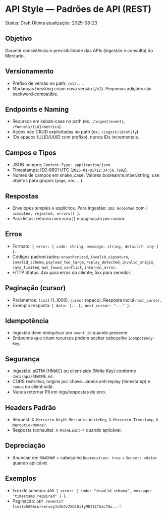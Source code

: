 # API Style — Padrões de API (REST)

Status: Draft
Última atualização: 2025-08-23

## Objetivo
Garantir consistência e previsibilidade das APIs (ingestão e consulta) do Mercurio.

## Versionamento
- Prefixo de versão no path: `/v1/...`.
- Mudanças breaking criam nova versão (`/v2`). Pequenas adições são backward‑compatible.

## Endpoints e Naming
- Recursos em kebab-case no path (ex.: `/ingest/events`, `/funnels/{id}/metrics`).
- Ações não CRUD explicitadas no path (ex.: `/ingest/identify`).
- IDs opacos (ULID/UUID com prefixo), nunca IDs incrementais.

## Campos e Tipos
- JSON sempre; `Content-Type: application/json`.
- Timestamps: ISO‑8601 UTC (`2025-01-01T12:34:56.789Z`).
- Nomes de campos em snake_case. Valores boolean/number/string; use objetos para grupos (`page`, `utm`, ...).

## Respostas
- Envelopes simples e explícitos. Para ingestão: `202 Accepted` com `{ accepted, rejected, errors[] }`.
- Para listas: retorno com `data[]` e paginação por cursor.

## Erros
- Formato: `{ error: { code: string, message: string, details?: any } }`.
- Códigos padronizados: `unauthorized`, `invalid_signature`, `invalid_schema`, `payload_too_large`, `replay_detected`, `invalid_origin`, `rate_limited`, `not_found`, `conflict`, `internal_error`.
- HTTP Status: 4xx para erros do cliente; 5xx para servidor.

## Paginação (cursor)
- Parâmetros: `limit` (1..1000), `cursor` (opaco). Resposta inclui `next_cursor`.
- Exemplo resposta: `{ data: [...], next_cursor: "..." }`.

## Idempotência
- Ingestão deve deduplicar por `event_id` quando presente.
- Endpoints que criam recursos podem aceitar cabeçalho `Idempotency-Key`.

## Segurança
- Ingestão: sGTM (HMAC) ou client‑side (Write Key) conforme `docs/api/README.md`.
- CORS restritivo; origins por chave. Janela anti‑replay (timestamp) e `nonce` no client‑side.
- Nunca retornar PII em logs/respostas de erro.

## Headers Padrão
- Request: `X-Mercurio-Key`/`X-Mercurio-WriteKey`, `X-Mercurio-Timestamp`, `X-Mercurio-Nonce?`.
- Resposta (consulta): `X-RateLimit-*` quando aplicável.

## Depreciação
- Anunciar em `ROADMAP` + cabeçalho `Deprecation: true` + `Sunset: <date>` quando aplicável.

## Exemplos
- Erro de schema: `400 { error: { code: "invalid_schema", message: "timestamp required" } }`.
- Paginação: `GET /events?limit=500&cursor=eyJvZmZzZXQiOiIyMDI1LTAxLTAx..."`.
